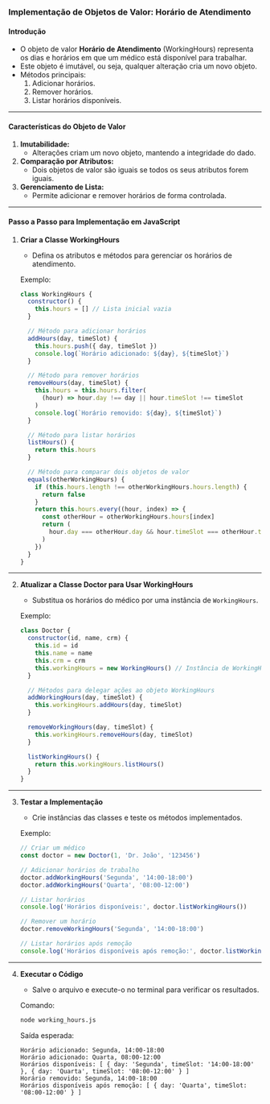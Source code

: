 ### Implementação de Objetos de Valor: Horário de Atendimento

#### Introdução

- O objeto de valor **Horário de Atendimento** (WorkingHours) representa os dias e horários em que um médico está disponível para trabalhar.
- Este objeto é imutável, ou seja, qualquer alteração cria um novo objeto.
- Métodos principais:
  1. Adicionar horários.
  2. Remover horários.
  3. Listar horários disponíveis.

---

#### Características do Objeto de Valor

1. **Imutabilidade:**
   - Alterações criam um novo objeto, mantendo a integridade do dado.
2. **Comparação por Atributos:**
   - Dois objetos de valor são iguais se todos os seus atributos forem iguais.
3. **Gerenciamento de Lista:**
   - Permite adicionar e remover horários de forma controlada.

---

#### Passo a Passo para Implementação em JavaScript

1. **Criar a Classe WorkingHours**

   - Defina os atributos e métodos para gerenciar os horários de atendimento.

   Exemplo:

   ```javascript
   class WorkingHours {
     constructor() {
       this.hours = [] // Lista inicial vazia
     }

     // Método para adicionar horários
     addHours(day, timeSlot) {
       this.hours.push({ day, timeSlot })
       console.log(`Horário adicionado: ${day}, ${timeSlot}`)
     }

     // Método para remover horários
     removeHours(day, timeSlot) {
       this.hours = this.hours.filter(
         (hour) => hour.day !== day || hour.timeSlot !== timeSlot
       )
       console.log(`Horário removido: ${day}, ${timeSlot}`)
     }

     // Método para listar horários
     listHours() {
       return this.hours
     }

     // Método para comparar dois objetos de valor
     equals(otherWorkingHours) {
       if (this.hours.length !== otherWorkingHours.hours.length) {
         return false
       }
       return this.hours.every((hour, index) => {
         const otherHour = otherWorkingHours.hours[index]
         return (
           hour.day === otherHour.day && hour.timeSlot === otherHour.timeSlot
         )
       })
     }
   }
   ```

---

2. **Atualizar a Classe Doctor para Usar WorkingHours**

   - Substitua os horários do médico por uma instância de `WorkingHours`.

   Exemplo:

   ```javascript
   class Doctor {
     constructor(id, name, crm) {
       this.id = id
       this.name = name
       this.crm = crm
       this.workingHours = new WorkingHours() // Instância de WorkingHours
     }

     // Métodos para delegar ações ao objeto WorkingHours
     addWorkingHours(day, timeSlot) {
       this.workingHours.addHours(day, timeSlot)
     }

     removeWorkingHours(day, timeSlot) {
       this.workingHours.removeHours(day, timeSlot)
     }

     listWorkingHours() {
       return this.workingHours.listHours()
     }
   }
   ```

---

3. **Testar a Implementação**

   - Crie instâncias das classes e teste os métodos implementados.

   Exemplo:

   ```javascript
   // Criar um médico
   const doctor = new Doctor(1, 'Dr. João', '123456')

   // Adicionar horários de trabalho
   doctor.addWorkingHours('Segunda', '14:00-18:00')
   doctor.addWorkingHours('Quarta', '08:00-12:00')

   // Listar horários
   console.log('Horários disponíveis:', doctor.listWorkingHours())

   // Remover um horário
   doctor.removeWorkingHours('Segunda', '14:00-18:00')

   // Listar horários após remoção
   console.log('Horários disponíveis após remoção:', doctor.listWorkingHours())
   ```

---

4. **Executar o Código**

   - Salve o arquivo e execute-o no terminal para verificar os resultados.

   Comando:

   ```bash
   node working_hours.js
   ```

   Saída esperada:

   ```
   Horário adicionado: Segunda, 14:00-18:00
   Horário adicionado: Quarta, 08:00-12:00
   Horários disponíveis: [ { day: 'Segunda', timeSlot: '14:00-18:00' }, { day: 'Quarta', timeSlot: '08:00-12:00' } ]
   Horário removido: Segunda, 14:00-18:00
   Horários disponíveis após remoção: [ { day: 'Quarta', timeSlot: '08:00-12:00' } ]
   ```
